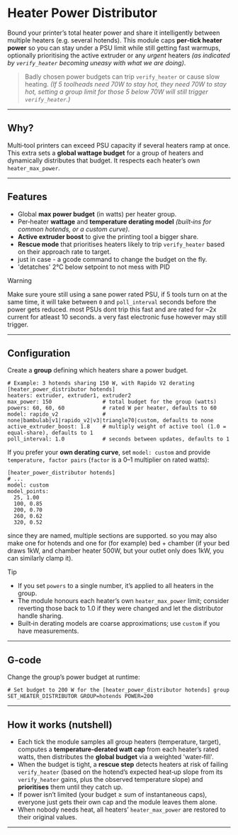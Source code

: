 # Heater Power Distributor

Bound your printer’s total heater power and share it intelligently between multiple heaters (e.g. several hotends). 
This module caps **per‑tick heater power** so you can stay under a PSU limit while still getting fast warmups, 
optionally prioritising the active extruder or any *urgent* heaters *(as indicated by `verify_heater` becoming uneasy with what we are doing)*.

> Badly chosen power budgets can trip `verify_heater` or cause slow heating.
> *(If 5 toolheads need 70W to stay hot, they need 70W to stay hot, setting a group limit for those 5 below 70W will still trigger `verify_heater`.)*

---

## Why?
Multi‑tool printers can exceed PSU capacity if several heaters ramp at once.
This extra sets a **global wattage budget** for a group of heaters and dynamically distributes that budget. 
It respects each heater’s own `heater_max_power`.

---

## Features
- Global **max power budget** (in watts) per heater group.
- Per‑heater **wattage** and **temperature derating model** *(built‑ins for common hotends, or a custom curve)*.
- **Active extruder boost** to give the printing tool a bigger share.
- **Rescue mode** that prioritises heaters likely to trip `verify_heater` based on their approach rate to target.
- just in case - a gcode command to change the budget on the fly.
- 'detatches' 2°C below setpoint to not mess with PID

> [!WARNING]
> Make sure youre still using a sane power rated PSU, if 5 tools turn on at the same time,
> it will take between `0` and `poll_interval` seconds before the power gets reduced.
> most PSUs dont trip this fast and are rated for ~2x current for atleast 10 seconds. a very fast electronic fuse however may still trigger.

---

## Configuration

Create a **group** defining which heaters share a power budget.

```hcl
# Example: 3 hotends sharing 150 W, with Rapido V2 derating
[heater_power_distributor hotends]
heaters: extruder, extruder1, extruder2
max_power: 150                # total budget for the group (watts)
powers: 60, 60, 60            # rated W per heater, defaults to 60
model: rapido_v2              # none|bambulab|v1|rapido_v2|v3|triangle70|custom, defaults to none
active_extruder_boost: 1.8    # multiply weight of active tool (1.0 = equal-share), defaults to 1
poll_interval: 1.0            # seconds between updates, defaults to 1
```

If you prefer your **own derating curve**, set `model: custom` and provide `temperature, factor pairs` (`factor` is a 0–1 multiplier on rated watts):

```hcl
[heater_power_distributor hotends]
# ...
model: custom
model_points:
  25, 1.00
  100, 0.85
  200, 0.70
  260, 0.62
  320, 0.52
```

since they are named, multiple sections are supported.
so you may also make one for hotends and one for (for example) bed + chamber (if your bed draws 1kW, and chamber heater 500W, but your outlet only does 1kW, you can similarly clamp it).

> [!TIP]
> - If you set `powers` to a single number, it’s applied to all heaters in the group.
> - The module honours each heater’s own `heater_max_power` limit; consider reverting those back to 1.0 if they were changed and let the distributor handle sharing.
> - Built‑in derating models are coarse approximations; use `custom` if you have measurements.

---

## G‑code

Change the group’s power budget at runtime:

```hcl
# Set budget to 200 W for the [heater_power_distributor hotends] group
SET_HEATER_DISTRIBUTOR GROUP=hotends POWER=200
```




---

## How it works (nutshell)

- Each tick the module samples all group heaters (temperature, target), computes a **temperature‑derated watt cap** from each heater’s rated watts, then distributes the **global budget** via a weighted 'water‑fill'.
- When the budget is tight, a **rescue step** detects heaters at risk of failing `verify_heater` (based on the hotend’s expected heat‑up slope from its `verify_heater` gains, plus the observed temperature slope) and **prioritises** them until they catch up.
- If power isn’t limited (your budget ≥ sum of instantaneous caps), everyone just gets their own cap and the module leaves them alone.
- When nobody needs heat, all heaters’ `heater_max_power` are restored to their original values.

---


